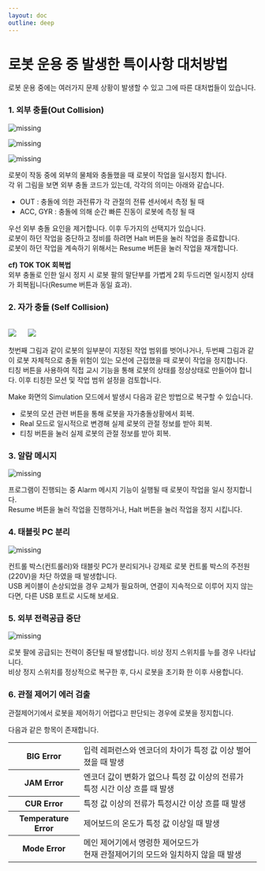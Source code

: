 ```yaml
---
layout: doc
outline: deep
---
```


# 로봇 운용 중 발생한 특이사항 대처방법

로봇 운용 중에는 여러가지 문제 상황이 발생할 수 있고 그에 따른 대처법들이 있습니다.

### 1. 외부 충돌(Out Collision)

![missing](/manual/ko/start_robot/3-1-1.png)

![missing](/manual/ko/start_robot/3-1-2.png)

![missing](/manual/ko/start_robot/3-1-3.png)

로봇이 작동 중에 외부의 물체와 충돌했을 때 로봇이 작업을 일시정지 합니다.<br>
각 위 그림을 보면 외부 충돌 코드가 있는데, 각각의 의미는 아래와 같습니다.

- OUT : 충돌에 의한 과전류가 각 관절의 전류 센서에서 측정 될 때
- ACC, GYR : 충돌에 의해 순간 빠른 진동이 로봇에 측정 될 때

우선 외부 충돌 요인을 제거합니다. 이후 두가지의 선택지가 있습니다.<br>
로봇이 하던 작업을 중단하고 정비를 하려면 Halt 버튼을 눌러 작업을 종료합니다.<br>
로봇이 하던 작업을 계속하기 위해서는 Resume 버튼을 눌러 작업을 재개합니다.

**cf) TOK TOK 회복법**<br>
외부 충돌로 인한 일시 정지 시 로봇 팔의 말단부를 가볍게 2회 두드리면 일시정지 상태가 회복됩니다(Resume 버튼과 동일 효과).

### 2. 자가 충돌 (Self Collision)

<br>

<div class="flex-center-align">
  <img src="/manual/ko/start_robot/3-2-1.png" />
  <img src="/manual/ko/start_robot/3-2-2.png" style="margin-left: 20px;" />
</div>

첫번째 그림과 같이 로봇의 일부분이 지정된 작업 범위를 벗어나거나, 두번째 그림과 같이 로봇 자체적으로 충돌 위험이 있는 모션에 근접했을 때 로봇이 작업을 정지합니다.<br>
티칭 버튼을 사용하여 직접 교시 기능을 통해 로봇의 상태를 정상상태로 만들어야 합니다. 이후 티칭한 모션 및 작업 범위 설정을 검토합니다.

Make 화면의 Simulation 모드에서 발생시 다음과 같은 방법으로 복구할 수 있습니다.

- 로봇의 모션 관련 버튼을 통해 로봇을 자가충돌상황에서 회복.
- Real 모드로 일시적으로 변경해 실제 로봇의 관절 정보를 받아 회복.
- 티칭 버튼을 눌러 실제 로봇의 관절 정보를 받아 회복.

### 3. 알람 메시지

![missing](/manual/ko/start_robot/3-3.png)

프로그램이 진행되는 중 Alarm 메시지 기능이 실행될 때 로봇이 작업을 일시 정지합니다.<br>
Resume 버튼을 눌러 작업을 진행하거나, Halt 버튼을 눌러 작업을 정지 시킵니다.

### 4. 태블릿 PC 분리

![missing](/manual/ko/start_robot/3-4.png)

컨트롤 박스(컨트롤러)와 태블릿 PC가 분리되거나 강제로 로봇 컨트롤 박스의 주전원(220V)을 차단 하였을 때 발생합니다.<br>
USB 케이블이 손상되었을 경우 교체가 필요하며, 연결이 지속적으로 이루어 지지 않는다면, 다른 USB 포트로 시도해 보세요.

### 5. 외부 전력공급 중단

![missing](/manual/ko/start_robot/3-5.png)

로봇 팔에 공급되는 전력이 중단될 때 발생합니다. 비상 정지 스위치를 누를 경우 나타납니다.<br>
비상 정지 스위치를 정상적으로 복구한 후, 다시 로봇을 초기화 한 이후 사용합니다.

### 6. 관절 제어기 에러 검출

관절제어기에서 로봇을 제어하기 어렵다고 판단되는 경우에 로봇을 정지합니다.

다음과 같은 항목이 존재합니다.

<div class="flex-center-align th-align">
  <table>
    <tr>
      <th>BIG Error</th>
      <td>입력 레퍼런스와 엔코더의 차이가 특정 값 이상 벌어졌을 때 발생</td>
    </tr>
    <tr>
      <th>JAM Error</th>
      <td>엔코더 값이 변화가 없으나 특정 값 이상의 전류가 특정 시간 이상 흐를 때 발생</td>
    </tr>
    <tr>
      <th>CUR Error</th>
      <td>특정 값 이상의 전류가 특정시간 이상 흐를 때 발생</td>
    </tr>
    <tr>
      <th>Temperature Error</th>
      <td>제어보드의 온도가 특정 값 이상일 때 발생</td>
    </tr>
    <tr>
      <th>Mode Error</th>
      <td>메인 제어기에서 명령한 제어모드가<br>현재 관절제어기의 모드와 일치하지 않을 때 발생</td>
    </tr>
  </table>
</div>
